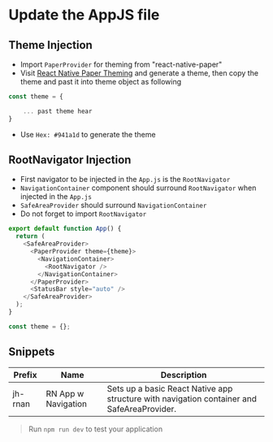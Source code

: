 # Update the AppJS file

## Theme Injection

- Import `PaperProvider` for theming from "react-native-paper"
- Visit [React Native Paper Theming](https://callstack.github.io/react-native-paper/docs/guides/theming) and generate a theme, then copy the theme and past it into theme object as following

```javascript
const theme = {

    ... past theme hear
}
```

- Use `Hex: #941a1d` to generate the theme

## RootNavigator Injection

- First navigator to be injected in the `App.js` is the `RootNavigator`
- `NavigationContainer` component should surround `RootNavigator` when injected in the `App.js`
- `SafeAreaProvider` should surround `NavigationContainer`
- Do not forget to import `RootNavigator`

```javascript
export default function App() {
  return (
    <SafeAreaProvider>
      <PaperProvider theme={theme}>
        <NavigationContainer>
          <RootNavigator />
        </NavigationContainer>
      </PaperProvider>
      <StatusBar style="auto" />
    </SafeAreaProvider>
  );
}

const theme = {};
```

## Snippets

| **Prefix** | **Name**            | **Description**                                                                            |
| ---------- | ------------------- | ------------------------------------------------------------------------------------------ |
| jh-rnan    | RN App w Navigation | Sets up a basic React Native app structure with navigation container and SafeAreaProvider. |

> Run `npm run dev` to test your application
